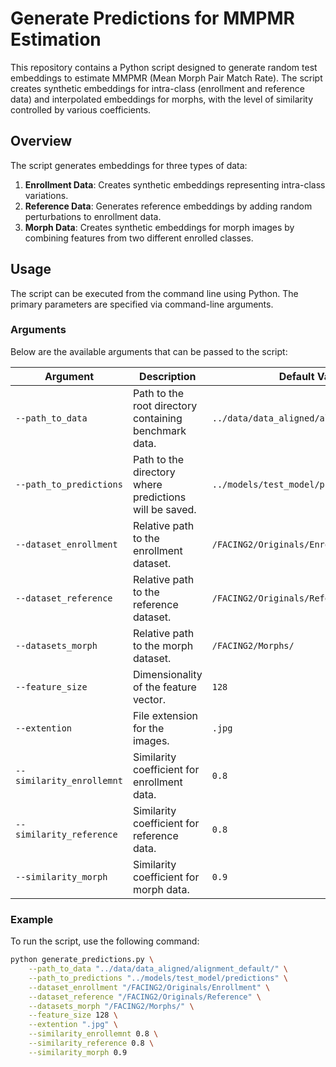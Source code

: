 # Generate Predictions for MMPMR Estimation

This repository contains a Python script designed to generate random test embeddings to estimate MMPMR (Mean Morph Pair Match Rate). The script creates synthetic embeddings for intra-class (enrollment and reference data) and interpolated embeddings for morphs, with the level of similarity controlled by various coefficients.

## Overview

The script generates embeddings for three types of data:
1. **Enrollment Data**: Creates synthetic embeddings representing intra-class variations.
2. **Reference Data**: Generates reference embeddings by adding random perturbations to enrollment data.
3. **Morph Data**: Creates synthetic embeddings for morph images by combining features from two different enrolled classes.


## Usage

The script can be executed from the command line using Python. The primary parameters are specified via command-line arguments.

### Arguments

Below are the available arguments that can be passed to the script:

| Argument                 | Description                                            | Default Value                            |
|--------------------------|--------------------------------------------------------|------------------------------------------|
| `--path_to_data`         | Path to the root directory containing benchmark data.  | `../data/data_aligned/alignment_default/`|
| `--path_to_predictions`  | Path to the directory where predictions will be saved. | `../models/test_model/predictions`       |
| `--dataset_enrollment`   | Relative path to the enrollment dataset.               | `/FACING2/Originals/Enrollment`          |
| `--dataset_reference`    | Relative path to the reference dataset.                | `/FACING2/Originals/Reference`           |
| `--datasets_morph`       | Relative path to the morph dataset.                    | `/FACING2/Morphs/`                       |
| `--feature_size`         | Dimensionality of the feature vector.                  | `128`                                    |
| `--extention`            | File extension for the images.                         | `.jpg`                                   |
| `--similarity_enrollemnt`| Similarity coefficient for enrollment data.            | `0.8`                                    |
| `--similarity_reference` | Similarity coefficient for reference data.             | `0.8`                                    |
| `--similarity_morph`     | Similarity coefficient for morph data.                 | `0.9`                                    |

### Example

To run the script, use the following command:
```bash
python generate_predictions.py \
    --path_to_data "../data/data_aligned/alignment_default/" \
    --path_to_predictions "../models/test_model/predictions" \
    --dataset_enrollment "/FACING2/Originals/Enrollment" \
    --dataset_reference "/FACING2/Originals/Reference" \
    --datasets_morph "/FACING2/Morphs/" \
    --feature_size 128 \
    --extention ".jpg" \
    --similarity_enrollemnt 0.8 \
    --similarity_reference 0.8 \
    --similarity_morph 0.9
```




